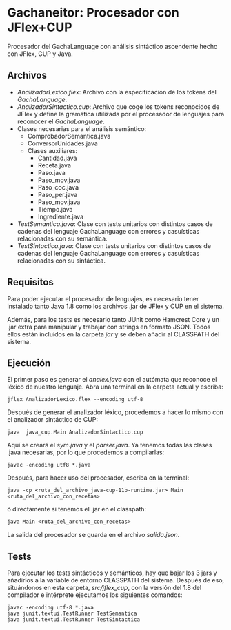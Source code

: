 # Gachaneitor: Procesador con JFlex+CUP

Procesador del GachaLanguage con análisis sintáctico ascendente hecho con JFlex, CUP y Java. 

## Archivos

* *AnalizadorLexico.flex*: Archivo con la especificación de los tokens del *GachaLanguage*.
* *AnalizadorSintactico.cup*: Archivo que coge los tokens reconocidos de JFlex y define la gramática utilizada por el procesador de lenguajes para reconocer el *GachaLanguage*.
* Clases necesarias para el análisis semántico:
    * ComprobadorSemantica.java
    * ConversorUnidades.java
    * Clases auxiliares: 
        * Cantidad.java
        * Receta.java
        * Paso.java
        * Paso_mov.java
        * Paso_coc.java
        * Paso_per.java
        * Paso_mov.java
        * Tiempo.java
        * Ingrediente.java
* *TestSemantica.java*: Clase con tests unitarios con distintos casos de cadenas del lenguaje GachaLanguage con errores y casuísticas relacionadas con su semántica.
* *TestSintactica.java*: Clase con tests unitarios con distintos casos de cadenas del lenguaje GachaLanguage con errores y casuísticas relacionadas con su sintáctica.


## Requisitos

Para poder ejecutar el procesador de lenguajes, es necesario tener instalado tanto Java 1.8 como los archivos .jar de JFlex y CUP en el sistema.

Además, para los tests es necesario tanto JUnit como Hamcrest Core y un .jar extra para manipular y trabajar con strings en formato JSON. Todos ellos están incluidos en la carpeta *jar* y se deben añadir al CLASSPATH del sistema.


## Ejecución

El primer paso es generar el *analex.java* con el autómata que reconoce el léxico de nuestro lenguaje. Abra una terminal en la carpeta actual y escriba: 

    jflex AnalizadorLexico.flex --encoding utf-8

Después de generar el analizador léxico, procedemos a hacer lo mismo con el analizador sintáctico de CUP:

    java  java_cup.Main AnalizadorSintactico.cup

Aquí se creará el *sym.java* y el *parser.java*. Ya tenemos todas las clases .java necesarias, por lo que procedemos a compilarlas: 

    javac -encoding utf8 *.java  

Después, para hacer uso del procesador, escriba en la terminal: 

    java -cp <ruta_del_archivo_java-cup-11b-runtime.jar> Main <ruta_del_archivo_con_recetas>

ó directamente si tenemos el .jar en el classpath:

    java Main <ruta_del_archivo_con_recetas>

La salida del procesador se guarda en el archivo *salida.json*.


## Tests
Para ejecutar los tests sintácticos y semánticos, hay que bajar los 3 jars y añadirlos a la variable de entorno CLASSPATH del sistema. Después de eso, situándonos en esta carpeta, *src/jflex_cup*, con la versión del 1.8 del compilador e intérprete ejecutamos los siguientes comandos:

    javac -encoding utf-8 *.java
    java junit.textui.TestRunner TestSemantica
    java junit.textui.TestRunner TestSintactica